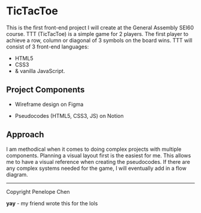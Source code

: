 # TicTacToe

This is the first front-end project I will create at the General Assembly SEI60 course. TTT (TicTacToe) is a simple game for 2 players. The first player to achieve a row, column or diagonal of 3 symbols on the board wins. TTT will consist of 3 front-end languages: 
- HTML5 
- CSS3 
- & vanilla JavaScript. 

## Project Components

- Wireframe design on Figma

- Pseudocodes (HTML5, CSS3, JS) on Notion

## Approach 

I am methodical when it comes to doing complex projects with multiple components. Planning a visual layout first is the easiest for me. This allows me to have a visual reference when creating the pseudocodes. If there are any complex systems needed for the game, I will eventually add in a flow diagram.  

---

Copyright Penelope Chen

**yay** - my friend wrote this for the lols